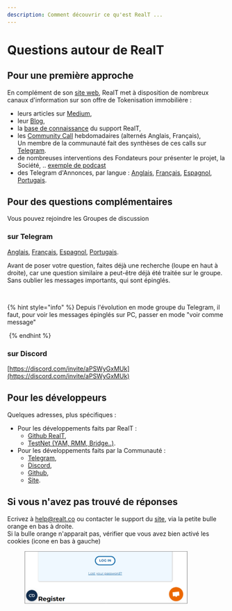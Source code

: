 ```yaml
---
description: Comment découvrir ce qu'est RealT ...
---
```


# Questions autour de RealT

## Pour une première approche

En complément de son [site web](https://realt.co/),  RealT met à disposition de nombreux canaux d'information sur son offre de Tokenisation immobilière :

* leurs articles sur [Medium](https://medium.com/@realtplatform),
* leur [Blog](https://realt.co/blog/),
* la [base de connaissance](https://faq.realt.co/en/) du support RealT,
* les [Community Call](https://www.youtube.com/@RealTplatform/streams) hebdomadaires (alternés Anglais, Français),\
  Un membre de la communauté fait des synthèses de ces calls sur [Telegram](https://t.me/RtCCR).
* de nombreuses interventions des Fondateurs pour présenter le projet, la Société, .. [exemple de podcast](https://smartlinks.audiomeans.fr/l/chercheurs-de-valeur-9e55f2b3/limmobilier-tokenise-bientot-la-norme-entretien-avec-jean-marc-jacobson-ef0c8a09)
* des Telegram d'Annonces, par langue : [Anglais](https://t.me/Communication_RealT_EN), [Français](https://t.me/Communication_RealT_FR), [Espagnol](https://t.me/CommunicationRealTSP), [Portugais](https://t.me/communicationrealtpt).

## Pour des questions complémentaires

Vous pouvez rejoindre les Groupes de discussion&#x20;

### sur Telegram&#x20;

&#x20;[Anglais](https://t.me/RealT_Platform), [Français](https://t.me/RealT_France), [Espagnol](https://t.me/RealT_Spanish), [Portugais](https://t.me/realtlusofonos).

Avant de poser votre question, faites déjà une recherche (loupe en haut à droite), car une question similaire a peut-être déjà été traitée sur le groupe. Sans oublier les messages importants, qui sont épinglés.

<figure><img src="../.gitbook/assets/image (88).png" alt=""><figcaption></figcaption></figure>

{% hint style="info" %}
Depuis l'évolution en mode groupe du Telegram, il faut, pour voir les messages épinglés sur PC, passer en mode "voir comme message"

<img src="../.gitbook/assets/image (144).png" alt="" data-size="original">
{% endhint %}

### sur Discord

[https://discord.com/invite/aPSWyGxMUk](https://discord.com/invite/aPSWyGxMUk)

## Pour les développeurs

Quelques adresses, plus spécifiques :&#x20;

* Pour les développements faits par RealT :&#x20;
  * [Github RealT](https://github.com/real-token),
  * [TestNet (YAM, RMM, Bridge..)](https://t.me/+RtfQcIUpaL0wNjlk).
* Pour les développements faits par la Communauté :&#x20;
  * [Telegram](https://t.me/joinchat/G1CFbxzCdGI4NJd7cpO19A),
  * [Discord](https://discord.com/invite/npzp8xhMqu),
  * [Github](https://github.com/RealToken-Community),
  * [Site](https://realt.community/).

## Si vous n'avez pas trouvé de réponses

Ecrivez à help@realt.co ou contacter le support du [site](https://realt.co/), via la petite bulle orange en bas à droite.\
Si la bulle orange n'apparait pas, vérifier que vous avez bien activé les cookies (icone en bas à gauche)

<figure><img src="../.gitbook/assets/image (1) (1) (1) (1) (1) (1) (1) (1) (1) (1) (1).png" alt="" width="375"><figcaption></figcaption></figure>
